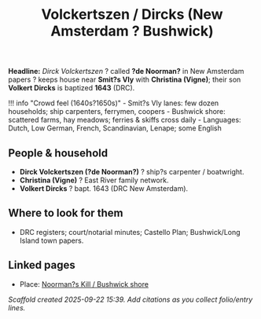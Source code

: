 ﻿---
title: Volckertszen / Dircks (New Amsterdam ? Bushwick)
summary: A ship?s-carpenter family at Smit?s Vly paired with a shore plot at Noorman?s Kill/Bushwick.
---

**Headline:** *Dirck Volckertszen* ? called **?de Noorman?** in New Amsterdam papers ? keeps house near **Smit?s Vly** with **Christina (Vigne)**; their son **Volkert Dircks** is baptized **1643** (DRC).

!!! info "Crowd feel (1640s?1650s)"
    - Smit?s Vly lanes: few dozen households; ship carpenters, ferrymen, coopers
    - Bushwick shore: scattered farms, hay meadows; ferries & skiffs cross daily
    - Languages: Dutch, Low German, French, Scandinavian, Lenape; some English

## People & household
- **Dirck Volckertszen (?de Noorman?)** ? ship?s carpenter / boatwright.
- **Christina (Vigne)** ? East River family network.
- **Volkert Dircks** ? bapt. 1643 (DRC New Amsterdam).

## Where to look for them
- DRC registers; court/notarial minutes; Castello Plan; Bushwick/Long Island town papers.

## Linked pages
- Place: [Noorman?s Kill / Bushwick shore](../places/normans-kill-bushwick.md)

*Scaffold created 2025-09-22 15:39. Add citations as you collect folio/entry lines.*

